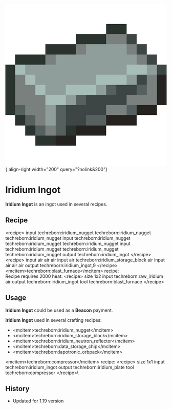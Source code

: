 ![Iridium Ingot](/media/mods/techreborn/iridium_ingot.png){.align-right width="200" query="?nolink&200"}

# Iridium Ingot

**Iridium Ingot** is an ingot used in several recipes.

## Recipe

\<recipe\> input techreborn:iridium_nugget techreborn:iridium_nugget techreborn:iridium_nugget input techreborn:iridium_nugget techreborn:iridium_nugget techreborn:iridium_nugget input techreborn:iridium_nugget techreborn:iridium_nugget techreborn:iridium_nugget output techreborn:iridium_ingot \</recipe\>\
\<recipe\> input air air air input air techreborn:iridium_storage_block air input air air air output techreborn:iridium_ingot,9 \</recipe\>\
\<mcitem\>techreborn:blast_furnace\</mcitem\> recipe:\
Recipe requires 2000 heat. \<recipe\> size 1x2 input techreborn:raw_iridium air output techreborn:iridium_ingot tool techreborn:blast_furnace \</recipe\>

## Usage

**Iridium Ingot** could be used as a **Beacon** payment.

**Iridium Ingot** used in several crafting recipes:

- \<mcitem\>techreborn:iridium_nugget\</mcitem\>
- \<mcitem\>techreborn:iridium_storage_block\</mcitem\>
- \<mcitem\>techreborn:iridium_neutron_reflector\</mcitem\>
- \<mcitem\>techreborn:data_storage_chip\</mcitem\>
- \<mcitem\>techreborn:lapotronic_orbpack\</mcitem\>

\<mcitem\>techreborn:compressor\</mcitem\> recipe: \<recipe\> size 1x1 input techreborn:iridium_ingot output techreborn:iridium_plate tool techreborn:compressor \</recipe\>\

## History

- Updated for 1.19 version

